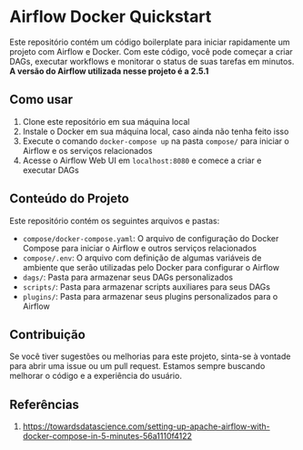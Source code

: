 # Airflow Docker Quickstart

Este repositório contém um código boilerplate para iniciar rapidamente um projeto com Airflow e Docker. Com este código, você pode começar a criar DAGs, executar workflows e monitorar o status de suas tarefas em minutos. **A versão do Airflow utilizada nesse projeto é a 2.5.1**

## Como usar

1. Clone este repositório em sua máquina local
2. Instale o Docker em sua máquina local, caso ainda não tenha feito isso
3. Execute o comando `docker-compose up` na pasta `compose/` para iniciar o Airflow e os serviços relacionados
4. Acesse o Airflow Web UI em `localhost:8080` e comece a criar e executar DAGs

## Conteúdo do Projeto

Este repositório contém os seguintes arquivos e pastas:

- `compose/docker-compose.yaml`: O arquivo de configuração do Docker Compose para iniciar o Airflow e outros serviços relacionados
- `compose/.env`: O arquivo com definição de algumas variáveis de ambiente que serão utilizadas pelo Docker para configurar o Airflow
- `dags/`: Pasta para armazenar seus DAGs personalizados
- `scripts/`: Pasta para armazenar scripts auxiliares para seus DAGs
- `plugins/`: Pasta para armazenar seus plugins personalizados para o Airflow

## Contribuição

Se você tiver sugestões ou melhorias para este projeto, sinta-se à vontade para abrir uma issue ou um pull request. Estamos sempre buscando melhorar o código e a experiência do usuário.

## Referências

1. https://towardsdatascience.com/setting-up-apache-airflow-with-docker-compose-in-5-minutes-56a1110f4122
